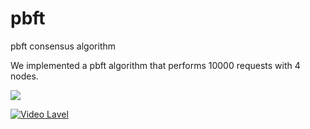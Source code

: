 # pbft
pbft consensus algorithm

We implemented a pbft algorithm that performs 10000 requests with 4 nodes.

<img src="https://img.shields.io/badge/YouTube-#FF0000?style=flat-square&logo=firebase&logoColor=white"/>

[![Video Lavel](http://img.youtube.com/vi/OruqYXaOID8/0.jpg)](https://www.youtube.com/watch?v=OruqYXaOID8)
